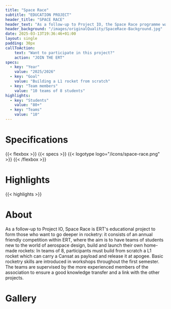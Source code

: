 ```yaml
---
title: "Space Race"
subtitle: "EDUCATION PROJECT"
header_title: "SPACE RACE"
header_text: "As a follow-up to Project IO, the Space Race programme was created to strengthen the educational side of the association: it consists of an annual friendly competition within ERT, where the aim is to have teams of students new to the world of aerospace design, build and launch their own home-made rockets. The teams are supervised by the more experienced members of the association to ensure a good knowledge transfer and a link with the other projects."
header_background: "/images/originalQuality/SpaceRace-Background.jpg"
date: 2025-03-13T19:36:46+01:00
layout: single
padding: 30px
callToAction:
    text: "Want to participate in this project?"
    action: "JOIN THE ERT"
specs:
  - key: "Year"
    value: "2025/2026"
  - key: "Goal"
    value: "Building a L1 rocket from scratch"
  - key: "Team members"
    value: "10 teams of 8 students"
highlights:
  - key: "Students"
    value: "80+"
  - key: "Teams"
    value: "10"
---
```


# Specifications

{{< flexbox >}}
    {{< specs >}}
    {{< logotype logo="/icons/space-race.png" >}}
{{< /flexbox >}}

# Highlights

{{< highlights >}}

# About
As a follow-up to Project IO, Space Race is ERT's educational project to form those who want to go deeper in rocketry: it consists of an annual friendly competition within ERT, where the aim is to have teams of students new to the world of aerospace design, build and launch their own home-made rockets: In teams of 8, participants must build from scratch a L1 rocket which can carry a Cansat as payload and release it at apogee. Basic rocketry skills are introduced in workshops throughout the first semester. The teams are supervised by the more experienced members of the association to ensure a good knowledge transfer and a link with the other projects.

# Gallery


